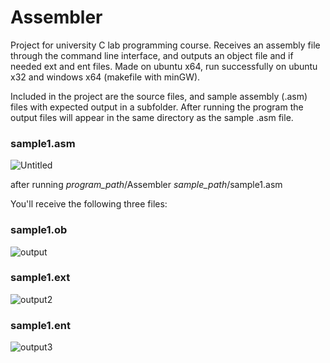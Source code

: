 # Assembler
Project for university C lab programming course.
Receives an assembly file through the command line interface, and outputs an object file and if needed ext and ent files.
Made on ubuntu x64, run successfully on ubuntu x32 and windows x64 (makefile with minGW).

Included in the project are the source files, and sample assembly (.asm) files with expected output in a subfolder.
After running the program the output files will appear in the same directory as the sample .asm file.

### sample1.asm

![Untitled](https://user-images.githubusercontent.com/83758958/134347802-7926e491-15bb-4121-950b-a1400d27299e.png)

after running *program_path*/Assembler *sample_path*/sample1.asm

You'll receive the following three files:

### sample1.ob

![output](https://user-images.githubusercontent.com/83758958/134348457-f95ae0d9-fcca-4d39-aa51-8efbfabfb075.png)

### sample1.ext

![output2](https://user-images.githubusercontent.com/83758958/134348825-6a3c6f0a-669c-4754-bfdb-e48555055920.png)

### sample1.ent

![output3](https://user-images.githubusercontent.com/83758958/134348891-44627727-3e04-49a7-a99a-7357e7a52d6d.png)
